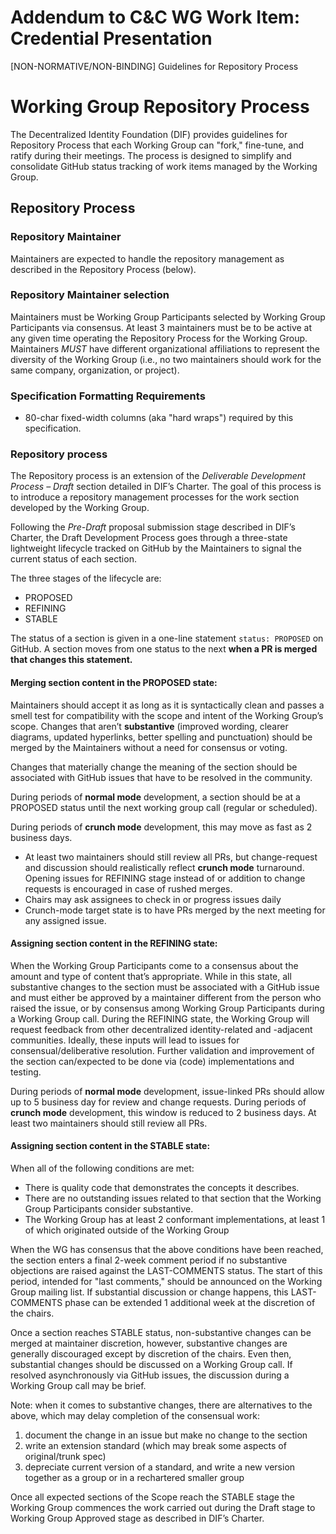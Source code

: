 # Addendum to C&C WG Work Item: Credential Presentation

[NON-NORMATIVE/NON-BINDING] Guidelines for Repository Process

# Working Group Repository Process

The Decentralized Identity Foundation (DIF) provides guidelines for Repository
Process that each Working Group can "fork," fine-tune, and ratify during their 
meetings. The process is designed to simplify and consolidate GitHub status 
tracking of work items managed by the Working Group. 

## Repository Process

### Repository Maintainer 
Maintainers are expected to handle the repository management as described in the
Repository Process (below).

### Repository Maintainer selection
Maintainers must be Working Group Participants selected by Working Group 
Participants via consensus. At least 3 maintainers must be to be active at any 
given time operating the Repository Process for the Working Group. Maintainers 
*MUST* have different organizational affiliations to represent the diversity of 
the Working Group (i.e., no two maintainers should work for the same company, 
organization, or project).

### Specification Formatting Requirements

* 80-char fixed-width columns (aka "hard wraps") required by this specification.

### Repository process

The Repository process is an extension of the *Deliverable Development
Process – Draft* section detailed in DIF’s Charter. The goal of this process
is to introduce a repository management processes for the work section
developed by the Working Group. 

Following the *Pre-Draft* proposal submission stage described in DIF’s Charter,
the Draft Development Process goes through a three-state lightweight lifecycle 
tracked on GitHub by the Maintainers to signal the current status of each 
section.

The three stages of the lifecycle are: 
* PROPOSED
* REFINING
* STABLE

The status of a section is given in a one-line statement `status: PROPOSED` on
GitHub. A section moves from one status to the next **when a PR is merged that
changes this statement.**

#### Merging section content in the PROPOSED state: 
Maintainers should accept it as long as it is syntactically clean and passes a 
smell test for compatibility with the scope and intent of the Working Group’s 
scope. Changes that aren’t **substantive** (improved wording, clearer diagrams,
updated hyperlinks, better spelling and punctuation) should be merged by the 
Maintainers without a need for consensus or voting. 

Changes that materially change the meaning of the section should be associated
with GitHub issues that have to be resolved in the community. 

During periods of **normal mode** development, a section should be at a 
PROPOSED status until the next working group call (regular or scheduled). 

During periods of **crunch mode** development, this may move as fast as 2 
business days. 
* At least two maintainers should still review all PRs, but change-request and 
discussion should realistically reflect **crunch mode** turnaround. Opening 
issues for REFINING stage instead of or addition to change requests is 
encouraged in case of rushed merges.
* Chairs may ask assignees to check in or progress issues daily
* Crunch-mode target state is to have PRs merged by the next meeting for any 
assigned issue.

#### Assigning section content in the REFINING state: 

When the Working Group Participants come to a consensus about the amount and 
type of content that’s appropriate. While in this state, all substantive changes 
to the section must be associated with a GitHub issue and must either be 
approved by a maintainer different from the person who raised the issue, or by 
consensus among Working Group Participants during a Working Group call. During 
the REFINING state, the Working Group will request feedback from other 
decentralized identity-related and -adjacent communities. Ideally, these inputs
will lead to issues for consensual/deliberative resolution. Further
validation and improvement of the section can/expected to be done via (code) 
implementations and testing. 

During periods of **normal mode** development, issue-linked PRs should allow up 
to 5 business day for review and change requests.  During periods of **crunch 
mode** development, this window is reduced to 2 business days. At least two 
maintainers should still review all PRs.


#### Assigning section content in the STABLE state: 

When all of the following conditions are met: 
* There is quality code that demonstrates the concepts it describes.
* There are no outstanding issues related to that section that the Working Group 
Participants consider substantive.
* The Working Group has at least 2 conformant implementations, at least 1 of
which originated outside of the Working Group 

When the WG has consensus that the above conditions have been reached, 
the section enters a final 2-week comment period if no substantive
objections are raised against the LAST-COMMENTS status. The start
of this period, intended for "last comments," should be announced
on the Working Group mailing list. If substantial discussion or change
happens, this LAST-COMMENTS phase can be extended 1 additional
week at the discretion of the chairs.

Once a section reaches STABLE status, non-substantive changes can be merged at 
maintainer discretion, however, substantive changes are generally discouraged 
except by discretion of the chairs. Even then, substantial changes should be 
discussed on a Working Group call. If resolved asynchronously via GitHub issues,
the discussion during a Working Group call may be brief.

Note:  when it comes to substantive changes, there are alternatives to the 
above, which may delay completion of the consensual work: 
1. document the change in an issue but make no change to the section
2. write an extension standard (which may break some aspects of 
original/trunk spec)
3. depreciate current version of a standard, and write a new version together
as a group or in a rechartered smaller group

Once all expected sections of the Scope reach the STABLE stage the Working 
Group commences the work carried out during the Draft stage to Working Group
Approved stage as described in DIF’s Charter.
